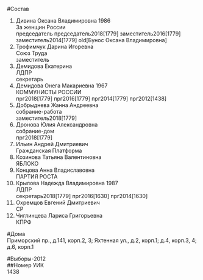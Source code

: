 #Состав  
1. Дивина Оксана Владимировна 1986  
    За женщин России  
    председатель председатель2018[1779] заместитель2016[1779] заместитель2014[1779] old[Бунос Оксана Владимировна]  
2. Трофимчук Дарина Игоревна  
    Союз Труда  
    заместитель  
3. Демидова Екатерина  
    ЛДПР  
    секретарь  
4. Демидова Онега Макариевна 1967  
    КОММУНИСТЫ РОССИИ  
    прг2018[1779] прг2016[1779] прг2014[1779] прг2012[1438]  
5. Добрыднева Жанна Андреевна  
    собрание-работа  
    заместитель2018[1779]  
6. Дронова Юлия Александровна  
    собрание-дом  
    прг2018[1779]  
7. Ильин Андрей Дмитриевич  
    Гражданская Платформа  
8. Козинова Татьяна Валентиновна  
    ЯБЛОКО  
9. Концова Анна Владиславовна  
    ПАРТИЯ РОСТА  
10. Крылова Надежда Владимировна 1987  
    ЛДПР  
    секретарь2018[1779] прг2016[1630] прг2014[1630]  
11. Охремцов Евгений Дмитриевич  
    СР  
12. Чиглинцева Лариса Григорьевна  
    КПРФ  
  
#Дома  
Приморский пр., д.141, корп.2, 3;  Яхтенная ул., д.2, корп.1; д.4, корп.3, 4; д.6, корп.1  
  
#Выборы-2012  
##Номер УИК  
1438  
